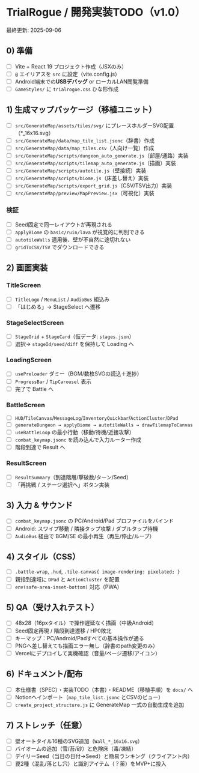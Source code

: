 
# TrialRogue / 開発実装TODO（v1.0）
最終更新: 2025-09-06

## 0) 準備
- [ ] Vite + React 19 プロジェクト作成（JSXのみ）
- [ ] `@` エイリアスを `src` に設定（vite.config.js）
- [ ] Android端末での**USBデバッグ** or ローカルLAN閲覧準備
- [ ] `GameStyles/` に `trialrogue.css` ひな形作成

## 1) 生成マップパッケージ（移植ユニット）
- [ ] `src/GenerateMap/assets/tiles/svg/` にプレースホルダーSVG配置（*_16x16.svg）
- [ ] `src/GenerateMap/data/map_tile_list.jsonc`（辞書）作成
- [ ] `src/GenerateMap/data/map_tiles.csv`（人向け一覧）作成
- [ ] `src/GenerateMap/scripts/dungeon_auto_generate.js`（部屋/通路）実装
- [ ] `src/GenerateMap/scripts/tilemap_auto_generate.js`（描画）実装
- [ ] `src/GenerateMap/scripts/autotile.js`（壁接続）実装
- [ ] `src/GenerateMap/scripts/biome.js`（床差し替え）実装
- [ ] `src/GenerateMap/scripts/export_grid.js`（CSV/TSV出力）実装
- [ ] `src/GenerateMap/preview/MapPreview.jsx`（可視化）実装

### 検証
- [ ] Seed固定で同一レイアウトが再現される
- [ ] `applyBiome` の `basic/ruin/lava` が視覚的に判別できる
- [ ] `autotileWalls` 適用後、壁が不自然に途切れない
- [ ] `gridToCSV/TSV` でダウンロードできる

## 2) 画面実装
### TitleScreen
- [ ] `TitleLogo` / `MenuList` / `AudioBus` 組込み
- [ ] 「はじめる」→ StageSelect へ遷移

### StageSelectScreen
- [ ] `StageGrid` + `StageCard`（仮データ: `stages.json`）
- [ ] 選択→ `stageId/seed/diff` を保持して Loading へ

### LoadingScreen
- [ ] `usePreloader` ダミー（BGM/数枚SVGの読込＋進捗）
- [ ] `ProgressBar` / `TipCarousel` 表示
- [ ] 完了で Battle へ

### BattleScreen
- [ ] `HUD`/`TileCanvas`/`MessageLog`/`InventoryQuickbar`/`ActionCluster`/`DPad`
- [ ] `generateDungeon → applyBiome → autotileWalls → drawTilemapToCanvas`
- [ ] `useBattleLoop` の最小行動（移動/待機/近接攻撃）
- [ ] `combat_keymap.jsonc` を読み込んで入力ルーター作成
- [ ] 階段到達で Result へ

### ResultScreen
- [ ] `ResultSummary`（到達階層/撃破数/ターン/Seed）
- [ ] 「再挑戦 / ステージ選択へ」ボタン実装

## 3) 入力 & サウンド
- [ ] `combat_keymap.jsonc` の PC/Android/Pad プロファイルをバインド
- [ ] Android: スワイプ移動 / 隣接タップ攻撃 / ダブルタップ待機
- [ ] `AudioBus` 経由で BGM/SE の最小再生（再生/停止/ループ）

## 4) スタイル（CSS）
- [ ] `.battle-wrap`, `.hud`, `.tile-canvas{ image-rendering: pixelated; }`
- [ ] 親指到達域に `DPad` と `ActionCluster` を配置
- [ ] `env(safe-area-inset-bottom)` 対応（PWA）

## 5) QA（受け入れテスト）
- [ ] 48x28（16pxタイル）で操作遅延なく描画（中級Android）
- [ ] Seed固定再現 / 階段到達遷移 / HP0敗北
- [ ] キーマップ：PC/Android/Padすべての基本操作が通る
- [ ] PNGへ差し替えても描画エラー無し（辞書のpath変更のみ）
- [ ] Vercelにデプロイして実機確認（音量/ページ遷移/アイコン）

## 6) ドキュメント/配布
- [ ] 本仕様書（SPEC）・実装TODO（本書）・README（移植手順）を `docs/` へ
- [ ] Notionへインポート（`map_tile_list.jsonc` とCSVのビュー）
- [ ] `create_project_structure.js` に GenerateMap 一式の自動生成を追加

## 7) ストレッチ（任意）
- [ ] 壁オートタイル16種のSVG追加（`Wall_*_16x16.svg`）
- [ ] バイオームの追加（雪/苔/砂）と危険床（毒/凍結）
- [ ] デイリーSeed（当日の日付→Seed）と簡易ランキング（クライアント内）
- [ ] 罠2種（混乱/落とし穴）と識別アイテム（？薬）をMVP+に投入
